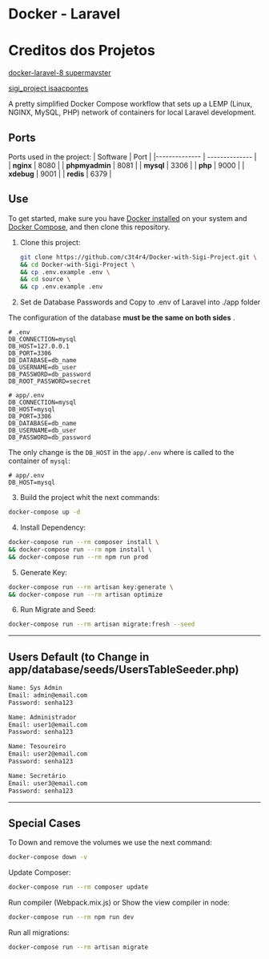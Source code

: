 # Docker - Laravel

# Creditos dos Projetos

[docker-laravel-8 supermavster](https://github.com/supermavster/docker-laravel-8)

[sigi_project isaacpontes](https://github.com/isaacpontes/sigi_project)

A pretty simplified Docker Compose workflow that sets up a LEMP (Linux, NGINX, MySQL, PHP) network of containers for local Laravel development.

## Ports

Ports used in the project:
| Software | Port |
|-------------- | -------------- |
| **nginx** | 8080 |
| **phpmyadmin** | 8081 |
| **mysql** | 3306 |
| **php** | 9000 |
| **xdebug** | 9001 |
| **redis** | 6379 |

## Use

To get started, make sure you have [Docker installed](https://docs.docker.com/) on your system and [Docker Compose](https://docs.docker.com/compose/install/), and then clone this repository.

1. Clone this project:

   ```sh
   git clone https://github.com/c3t4r4/Docker-with-Sigi-Project.git \ 
   && cd Docker-with-Sigi-Project \ 
   && cp .env.example .env \ 
   && cd source \ 
   && cp .env.example .env
   ```

2. Set de Database Passwords and Copy to .env of Laravel into ./app folder

The configuration of the database **must be the same on both sides** .

```dotenv
# .env
DB_CONNECTION=mysql
DB_HOST=127.0.0.1
DB_PORT=3306
DB_DATABASE=db_name
DB_USERNAME=db_user
DB_PASSWORD=db_password
DB_ROOT_PASSWORD=secret
```

```dotenv
# app/.env
DB_CONNECTION=mysql
DB_HOST=mysql
DB_PORT=3306
DB_DATABASE=db_name
DB_USERNAME=db_user
DB_PASSWORD=db_password
```

The only change is the `DB_HOST` in the `app/.env` where is called to the container of `mysql`:

```dotenv
# app/.env
DB_HOST=mysql
```

3. Build the project whit the next commands:
```sh
docker-compose up -d
```

4. Install Dependency:
```sh
docker-compose run --rm composer install \ 
&& docker-compose run --rm npm install \ 
&& docker-compose run --rm npm run prod
```

5. Generate Key:
```sh
docker-compose run --rm artisan key:generate \
&& docker-compose run --rm artisan optimize
```

6. Run Migrate and Seed:
```sh
docker-compose run --rm artisan migrate:fresh --seed
```
---

## Users Default (to Change in app/database/seeds/UsersTableSeeder.php)
```txt
Name: Sys Admin
Email: admin@email.com
Password: senha123

Name: Administrador
Email: user1@email.com
Password: senha123

Name: Tesoureiro
Email: user2@email.com
Password: senha123

Name: Secretário
Email: user3@email.com
Password: senha123
```


---

## Special Cases

To Down and remove the volumes we use the next command:

```sh
docker-compose down -v
```

Update Composer:

```sh
docker-compose run --rm composer update
```

Run compiler (Webpack.mix.js) or Show the view compiler in node:

```sh
docker-compose run --rm npm run dev
```

Run all migrations:

```sh
docker-compose run --rm artisan migrate
```
